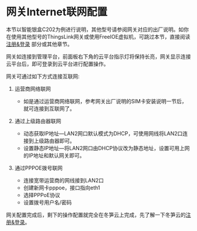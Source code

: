 # 网关Internet联网配置

本节以智能银盒C202为例进行说明，其他型号请参阅网关对应的出厂说明。如你在使用其他型号的ThingsLink网关或使用FreeIOE虚拟机，可跳过本节，直接阅读 [注册&登录](quick_start/register-and-login.md) 部分或其他章节。

网关如连接到管理平台，前面板右下角的云平台指示灯将保持长亮，网关显示连接云平台后，即可登录到云平台进行配置操作。

网关可通过如下方式连接互联网:

1. 运营商网络联网<br/>

   * 如是通过运营商网络联网，参考网关出厂说明的SIM卡安装说明一节后，就可连接到互联网了。


2. 通过上级路由器联网<br/>
   
   * 动态获取IP地址—LAN2网口默认模式为DHCP，可使用网线将LAN2口连接到上级路由器即可。<br/>
   * 设置静态IP地址—将LAN2网口由DHCP协议改为静态地址，设置可用上网的IP地址和默认网关即可。<br/>

3. 通过PPPOE拨号联网<br/>
   
   * 连接宽带运营商的网线接到LAN2口<br/>
   * 创建新网卡pppoe，接口指向eth1<br/>
   * 选择PPPoE协议<br/>
   * 设置拨号用户名/密码<br/>


网关配置完成后，剩下的操作配置就完全在冬笋云上完成，先了解一下冬笋云的[注册&登录](register-and-login.md)。